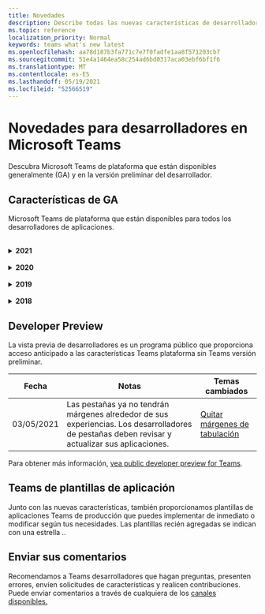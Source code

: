 ```yaml
---
title: Novedades
description: Describe todas las nuevas características de desarrollador en Microsoft Teams
ms.topic: reference
localization_priority: Normal
keywords: teams what's new latest
ms.openlocfilehash: aa78d187b3fa771c7e7f0fadfe1aa8f571203cb7
ms.sourcegitcommit: 51e4a1464ea58c254ad6bd0317aca03ebf6bf1f6
ms.translationtype: MT
ms.contentlocale: es-ES
ms.lasthandoff: 05/19/2021
ms.locfileid: "52566519"
---
```

# <a name="whats-new-for-developers-in-microsoft-teams"></a>Novedades para desarrolladores en Microsoft Teams

Descubra Microsoft Teams de plataforma que están disponibles generalmente (GA) y en la versión preliminar del desarrollador.

## <a name="ga-features"></a>Características de GA

Microsoft Teams de plataforma que están disponibles para todos los desarrolladores de aplicaciones.

<br>

<details>

<summary><b>2021</b></summary>

| **Fecha** | **Notas** | **Temas cambiados** |
| -------- | --------- | ------------------ |
|05/13/2021|Se agregó información sobre mConnect y Skooler.|[Sistema de administración de aprendizaje de Moodle](resources/moodle-overview.md)
|05/10/2021| Se libera el manifiesto v1.10.|[Esquema del manifiesto](resources/schema/manifest-schema.md) |
|05/10/2021| Característica de personalización de aplicaciones.| [Diseño de la Microsoft Teams aplicación](~/concepts/design/design-teams-app-overview.md#app-customization) |
|05/07/2021| Vínculos profundos para llamadas de audio y vídeo en el chat. |[Vínculos profundos](concepts/build-and-test/deep-links.md#deep-linking-to-an-audio-or-audio-video-call) |
|04/30/2021|Nueva guía sobre cómo publicar aplicaciones en la Teams tienda.|[Publicar la aplicación en la tienda Teams,](concepts/deploy-and-publish/appsource/publish.md)Teams [directrices de validación de la tienda](concepts/deploy-and-publish/appsource/prepare/teams-store-validation-guidelines.md) |
|04/29/2021 | Nuevo: Acciones universales para tarjetas adaptables. | [Acciones universales para tarjetas adaptables](task-modules-and-cards/cards/universal-actions-for-adaptive-cards/overview.md) |
|03/18/2021|Aviso: Actualice a la versión 4.10 o posterior del SDK de Bot Framework, tal como hemos empezado con el proceso de desuso para `TeamsInfo.getMembers` y `TeamsInfo.GetMembersAsync` . | [Cambios en la API de bot para los miembros del equipo o chat](resources/team-chat-member-api-changes.md) |
|03/05/2021|Nota: Las pestañas ya no tendrán márgenes que rodean sus experiencias. Los desarrolladores de pestañas deben revisar y actualizar sus aplicaciones. | [Quitar márgenes de tabulación](resources/removing-tab-margins.md) |
|03/05/2021|El ámbito de instalación predeterminado y la funcionalidad de grupo se encuentra en la vista previa del desarrollador.| [Ámbito de instalación predeterminado y funcionalidad de grupo](concepts/deploy-and-publish/add-default-install-scope.md) |
|03/05/2021|Reordenar pestañas de aplicaciones personales.|[Reordenar la pestaña de chat en aplicaciones personales](tabs/how-to/create-tab-pages/content-page.md#reorder-static-personal-tabs)|
|03/04/2021|Enmascaramiento de información en tarjetas adaptables.| [Enmascaramiento de información en tarjetas adaptables](task-modules-and-cards/cards/cards-format.md#information-masking-in-adaptive-cards) |
|02/19/2021|Se agregaron funcionalidades de ubicación. <br/> La información sobre las capacidades de ubicación se agrega en la introducción a las capacidades del dispositivo, los permisos de dispositivo nativo, las capacidades multimedia de integración y los archivos de funcionalidad de escáner de códigos de barras o QR.|[Overview](concepts/device-capabilities/device-capabilities-overview.md), [Request device permissions](concepts/device-capabilities/native-device-permissions.md), [Integrate media capabilities](concepts/device-capabilities/mobile-camera-image-permissions.md), Integrate QR or barcode scanner [capability](concepts/device-capabilities/qr-barcode-scanner-capability.md), [Integrate location capabilities](concepts/device-capabilities/location-capability.md) |
|02/18/2021|Se agregó la funcionalidad de escáner qr o de código de barras. <br/> La información de funcionalidad del escáner de códigos QR o de código de barras se agrega en la información general sobre las capacidades del dispositivo, los permisos de dispositivo nativos y los archivos de capacidades multimedia.|[Overview](concepts/device-capabilities/device-capabilities-overview.md), [Request device permissions](concepts/device-capabilities/native-device-permissions.md), [Integrate media capabilities](concepts/device-capabilities/mobile-camera-image-permissions.md), Integrate QR or barcode scanner [capability](concepts/device-capabilities/qr-barcode-scanner-capability.md) |
|02/09/2021|Se agregó información general sobre las funcionalidades del dispositivo. <br/> La información de funcionalidad de micrófono se agrega en los permisos de dispositivo nativo e integra archivos de capacidades multimedia.|[Información](concepts/device-capabilities/device-capabilities-overview.md)general, [Solicitar permisos de dispositivo,](concepts/device-capabilities/native-device-permissions.md) [Integrar funcionalidades multimedia](concepts/device-capabilities/mobile-camera-image-permissions.md)|

<br>

</details>

<br>

<details>
  
<summary><b>2020</b></summary>

| **Fecha** | **Notas** | **Temas cambiados** |
| -------- | --------- | ------------------ |
|11/30/2020|Integración de plataforma de identidad con Teams Toolkit y Visual Studio Code para pestañas.|[Autenticación de inicio de sesión único con Teams Toolkit y Visual Studio Code para pestañas](toolkit/visual-studio-code-tab-sso.md)|
|11/16/2020|Teams de aplicación actualizado a la versión 1.8.|[Referencia: esquema de manifiesto para Microsoft Teams](resources/schema/manifest-schema.md)|
|11/10/2020|Teams de diseño de bots.|[Directrices de diseño del bot](bots/design/bots.md)|
|09/30/2020|Ahora se admite el envío y recepción de archivos a bots en dispositivos móviles.|[Enviar y recibir archivos a través del bot](resources/bot-v3/bots-files.md)|
|09/22/2020|Nueva información para empezar con el Teams desarrollo.|[Crear la primera introducción Teams aplicación](build-your-first-app/build-first-app-overview.md)|
|09/18/2020|Compatibilidad con aplicaciones de Teams reuniones (versión preliminar).|[Crear aplicaciones para Teams reuniones y](apps-in-teams-meetings/create-apps-for-teams-meetings.md) aplicaciones en Teams [reuniones](apps-in-teams-meetings/teams-apps-in-meetings.md)|
|08/19/2020|Importe Teams mensajes con Microsoft Graph.|[Importar mensajes de plataformas de terceros a Teams con Microsoft Graph](graph-api/import-messages/import-external-messages-to-teams.md)
| 08/12/2020 |La compatibilidad con tarjetas adaptables en el webhook entrante se movió a GA.|[Enviar tarjetas adaptables con un webhook entrante](~/webhooks-and-connectors/how-to/connectors-using.md#send-adaptive-cards-using-an-incoming-webhook) |
|08/10/2020|Empieza a crear Teams aplicaciones con el Visual Studio Toolkit.|[Crear aplicaciones con el Microsoft Teams Toolkit y Visual Studio Code](toolkit/visual-studio-overview.md) |
|08/06/2020|Compatibilidad con la autenticación de SSO de pestañas.|[Desarrollar una pestaña de Microsoft Teams SSO](tabs/how-to/authentication/auth-aad-sso.md#develop-an-sso-microsoft-teams-tab) |
|07/27/2020 | Graph bots y mensajes proactivos (versión preliminar pública).|[Habilitar la instalación proactiva de bots y la mensajería proactiva en Teams con Microsoft Graph](graph-api/proactive-bots-and-messages/graph-proactive-bots-and-messages.md)|
| 07/22/2020 |Actualizaciones de funcionalidad de dispositivo móvil.|[Solicitar permisos de dispositivo para la Microsoft Teams pestaña](concepts/device-capabilities/native-device-permissions.md) |
|07/20/2020|Teams Herramienta de validación de aplicaciones para envíos de AppSource.|[Teams Herramienta de validación de aplicaciones](concepts/deploy-and-publish/appsource/prepare/submission-checklist.md)
|07/15/2020|Cree un asistente virtual para Teams.|[Asistente virtual para Microsoft Teams](samples/virtual-assistant.md)|
|07/14/2020|Mostrar una documentación de indicador de carga nativa.|[Mostrar un indicador de carga nativo](tabs/how-to/create-tab-pages/content-page.md#show-a-native-loading-indicator)
|07/01/2020|Empieza a crear Teams aplicaciones con el Visual Studio Code Toolkit.|[Crear aplicaciones con el Microsoft Teams Toolkit y Visual Studio Code](toolkit/visual-studio-code-overview.md) |
|07/01/2020|Inicio de sesión único para las pestañas GA para Teams web y de escritorio.|[Single Sign-On (SSO)](tabs/how-to/authentication/auth-aad-sso.md)|
|06/05/2020| Esquema de manifiesto actualizado a la versión 1.7.| [Referencia: esquema de manifiesto para Microsoft Teams](resources/schema/manifest-schema.md)|
|05/18/2020|Integre Power Virtual Agents con Teams.|[Integrar un Power Virtual Agents chatbot con Microsoft Teams](bots/how-to/add-power-virtual-agents-bot-to-teams.md)|
|04/01/2020|Integre sistemas WFM con Shifts Connector para Teams.|[Microsoft Teams Cambia los conectores WFM](samples/shifts-wfm-connectors.md)
| 03/24/2020 | Se agregó compatibilidad para recuperar un solo miembro de una conversación y compatibilidad adicional para recuperar miembros paginados. | [Obtención del contexto de Teams para un bot](~/bots/how-to/get-teams-context.md) |

<br>

</details>

<br>

<details>
  
<summary><b>2019</b></summary>

| **Fecha** | **Notas** | **Temas cambiados** |
| -------- | --------- | ------------------ |
| 12/26/2019 | El parámetro de las cargas enviadas a un bot ya no está cifrado, lo que permite usar este valor para crear `replyToId` vínculos profundos a estos mensajes. Las cargas del mensaje incluyen los valores cifrados en el parámetro `legacy.replyToId` .  |
| 11/05/2019 | Inicio de sesión único con el Teams SDK de JavaScript. | [Inicio de sesión único](tabs/how-to/authentication/auth-aad-sso.md) |
| 10/31/2019 | Bots conversacionales y documentación de extensión de mensajería actualizada para reflejar el SDK de Bot Framework 4.6. La documentación del SDK de v3 está disponible en la sección Recursos. | Toda la documentación sobre bots y extensiones de mensajería. |
| 10/31/2019 | Nueva estructura de documentación y refactorización de artículos principales. Por favor, informe de los vínculos muertos o de 404 creando un GitHub problema. | Todos ellos! |
| 09/13/2019 | El bot de solicitud se instala desde la extensión de mensajería basada en acciones. | [Iniciar acciones con extensiones de mensajería](resources/messaging-extension-v3/create-extensions.md#request-to-install-your-conversational-bot)
| 08/28/2019 | Compatibilidad con canales privados en pestañas y conectores. | [Obtención del contexto de Teams para la pestaña](tabs/how-to/access-teams-context.md#retrieving-context-in-private-channels) |
| 06/20/2019 | Compartir un sitio web externo, desde un sitio web externo, en un canal Teams web. | [Compartir a Teams](~/share-to-teams.md) |
| 05/25/2019 | Responder con el mensaje del bot desde el módulo de tareas. | [Responder con el mensaje del bot desde el módulo de tareas](resources/messaging-extension-v3/create-extensions.md#respond-with-an-adaptive-card-message-sent-from-a-bot) |
| 05/25/2019 | Bots en chats de grupo. | [Interactuar con un bot en un canal o chat en grupo](~/concepts/bots/bot-conversations/bots-conv-channel.md) |
| 05/20/2019 | Localización del manifiesto de la aplicación. | [Localización de aplicaciones](~/publishing/apps-localization.md) |
| 05/20/2019 | Acciones de mensaje. | [Acciones de mensaje](resources/messaging-extension-v3/create-extensions.md#action-type-message-extensions) |
| 05/20/2019 | Deshacer vínculos (vistas previas de url personalizadas). | [Apertura de vínculos](messaging-extensions/how-to/link-unfurling.md)|
| 05/06/2019 | Programa de certificación de aplicaciones para aplicaciones de tienda. | [Certificación de aplicaciones](~/concepts/deploy-and-publish/appsource/post-publish/overview.md#complete-microsoft-365-certification) |
| 05/06/2019 | Las plantillas de aplicación ya están disponibles. | [Plantillas de aplicación](~/samples/app-templates.md) |
| 04/23/2019 | Las extensiones de mensajería basadas en acciones ya están disponibles. | [Extensiones de mensaje basadas en acciones](~/concepts/messaging-extensions/create-extensions.md) |
| 02/18/2019 | La creación de vínculos profundos al chat privado está fuera de la vista previa del desarrollador y está disponible. | [Vinculación profunda a un chat](concepts/build-and-test/deep-links.md#deep-linking-to-a-chat) |
| 01/23/2019 | Información sobre SKU y licenceType en el contexto de la pestaña. | [Contexto de tabulación](~/concepts/tabs/tabs-context.md) |

<br>

</details>

<br>

<details>

<summary><b>2018</b></summary>

| **Fecha** | **Notas** | **Temas cambiados** |
| -------- | --------- | ------------------ |
| 12/11/2018 | Las pestañas del chat de grupo ahora están disponibles en la versión publicada de Teams y se han movido fuera de la vista previa del desarrollador. Como parte de este trabajo, se ha reelaborado la sección pestañas para mayor claridad.| [Pestañas configurables](~/concepts/tabs/tabs-configurable.md) |
| 11/11/2018 | La introducción a Node JS y .NET/C# se ha actualizado para usar App Studio en Teams y se ha agregado una nueva sección al hospedar aplicaciones basadas en node Teams en Azure. | Introducción a la plataforma Microsoft Teams con [C#/.NET](~/get-started/get-started-dotnet-app-studio.md)y App Studio , Introducción a la plataforma Microsoft Teams con Node JS y [App Studio](~/get-started/get-started-nodejs-app-studio.md), Hospedar la aplicación node Teams en [Azure](~/get-started/get-started-nodejs-in-azure.md)|
| 11/09/2018 | Ahora puede crear vínculos profundos a chats privados entre usuarios. | [Vinculación profunda a un chat](concepts/build-and-test/deep-links.md#deep-linking-to-a-chat) |
| 08/11/2018 | SharePoint Framework 1.7 se ha enviado y con ella una nueva característica para usar Microsoft Teams pestaña como un SharePoint Framework web. | [Pestañas en SharePoint](~/concepts/tabs/tabs-in-sharepoint.md) |
| 11/05/2018 | Se **publicó la** característica del módulo de tareas. Un módulo de tareas te permite crear experiencias emergentes modales en tu Teams aplicación, tanto desde bots como desde pestañas. Dentro de la ventana emergente, puede ejecutar su propio código HTML/JavaScript personalizado, mostrar un widget basado en youtube o vídeo de Microsoft Stream o mostrar una tarjeta `<iframe>` [adaptable](/adaptive-cards/). | [Introducción al módulo de](~/concepts/task-modules/task-modules-overview.md)tareas, [módulo de tareas en pestañas,](~/concepts/task-modules/task-modules-tabs.md)  [módulo de tareas en bots](~/concepts/task-modules/task-modules-bots.md) |
| 10/05/2018 | La información de formato de las tarjetas se ha actualizado y probado en los clientes de escritorio, iOS y Android para Teams. | [Tarjetas,](~/concepts/cards/cards.md) [formato de tarjeta](~/concepts/cards/cards-format.md) |
| 09/24/2018 | Las API de llamadas y reuniones en línea para Microsoft Graph se lanzaron a la versión beta y las aplicaciones Teams ahora pueden interactuar con los usuarios de formas enriquecciones con voz y vídeo. | [Bots de](~/concepts/calls-and-meetings/registering-calling-bot.md)llamadas y reuniones en línea, conceptos multimedia en tiempo [real](~/concepts/calls-and-meetings/real-time-media-concepts.md), Registro de un [bot](~/concepts/calls-and-meetings/registering-calling-bot.md)de llamada, Depuración y [pruebas locales,](~/concepts/calls-and-meetings/debugging-local-testing-calling-meeting-bots.md)Medios hospedados por la [aplicación,](~/concepts/calls-and-meetings/requirements-considerations-application-hosted-media-bots.md)Control de notificaciones de llamadas [entrantes](~/concepts/calls-and-meetings/call-notifications.md) |
| 09/11/2018 | Las páginas de configuración de pestañas ahora son significativamente más altas. | [Diseño de pestañas](tabs/design/tabs.md) |
| 08/15/2018 | Las tarjetas adaptables ahora son compatibles Teams.|[Acciones de tarjeta adaptables en Teams](task-modules-and-cards/cards/cards-reference.md#adaptive-card) |
| 08/10/2018 | Compatibilidad con clientes para DevTools.| [DevTools para el Microsoft Teams escritorio](~/resources/dev-preview/developer-preview-tools.md)|
| 08/08/2018 | Ahora, las extensiones de mensajería admiten varios comandos. Esta característica ha estado en Developer Preview y ahora se ha lanzado a todos los usuarios.| [composeExtensions.commands](~/resources/schema/manifest-schema.md#composeextensionscommands)|
| 08/07/2018 | La configuración en línea ahora se admite en Conectores. La documentación de Connectors también se ha revisado y ampliado para mayor claridad.| [Conectores](~/concepts/connectors/connectors.md)|
| 08/06/2018 | El bot ahora puede enviar y recibir archivos.| [Enviar y recibir archivos a través del bot](~/bots/how-to/bots-filesv4.md)|
| 07/23/2018 | Se ha agregado información sobre la re-certificación de aplicaciones a la sección Publicación. |[Permisos de manifiesto](resources/schema/manifest-schema.md#permissions)|
| 07/16/2018 | Se ha asignado más espacio a la página de configuración de pestañas. | [La página de configuración de pestañas es significativamente más alta](tabs/design/tabs.md)|
| 07/12/2018 | Información sobre el acceso de invitados. | [Acceso de invitado en Microsoft Teams](/microsoftteams/guest-access#guest-access-overview)|
| 06/07/2018 | Se ha agregado información Microsoft Teams catálogo de aplicaciones de inquilinos. | [Publicar la aplicación Microsoft Teams web](~/publishing/apps-publish.md)|
| 05/29/2018 | Las tarjetas adaptables se admiten Teams. | [Acciones de tarjeta adaptables en Teams](task-modules-and-cards/cards/cards-reference.md) |
| 04/17/2018 | replyToID se ha agregado a la carga para las `Invoke` acciones de `MessageBack` tarjeta y. Esto es especialmente útil si necesita actualizar el mensaje del que provenía la acción de la tarjeta. | [Acciones de tarjeta](~/concepts/cards/cards-actions.md)|
| 04/12/2018 | Se agregó este tema para realizar un seguimiento de los cambios en la Teams de programación y este conjunto de documentación. | [Novedades](~/whats-new.md)|
| 04/10/2018 | Se cambiaron las direcciones URL de autenticación para usar de forma coherente el identificador de inquilino en la ruta de acceso. | [Flujo de autenticación para pestañas,](~/concepts/authentication/auth-flow-tab.md) [autenticación de pestañas de AAD](~/concepts/authentication/auth-tab-AAD.md)|
| 04/06/2018 | Se agregaron directrices de diseño para usar el cuadro de comandos. |[Cuadro de comandos](~/resources/design/framework/command-box.md)|
| 04/02/2018 | Usar bots para enviar notificaciones para la aplicación. |[Bots de solo notificación](~/concepts/bots/bots-notification-only.md)|
| 03/27/2018 | Documentación ampliada para mensajería proactiva. |[Inicio de una conversación](./concepts/bots/bot-conversations/bots-conv-proactive.md)|
| 03/15/2018 | Documentación refactorizado para tarjetas. |[Tarjetas,](~/concepts/cards/cards.md) [acciones de tarjeta,](~/concepts/cards/cards-actions.md) [formato de tarjeta,](~/concepts/cards/cards-format.md) [Referencia de tarjeta](~/concepts/cards/cards-reference.md)|
| 03/03/2018 | Se agregó documentación para Teams App Studio. |[Desarrollar rápidamente aplicaciones con Teams App Studio](~/get-started/get-started-app-studio.md), Usar la biblioteca de controles en App [Studio](~/get-started/app-studio-component-library.md)|
| 02/27/2018 | Se agregó código de ejemplo para demostrar el método AsTeamsChannelAccounts(). |[Obtener contexto para un bot](~/concepts/bots/bots-context.md)|
| 02/05/2018 | Se agregaron temas para empezar a usar C#. |[Introducción a la plataforma de Microsoft Teams con C#/.NET](./get-started/get-started-dotnet-app-studio.md)|

<br>

</details>

## <a name="developer-preview"></a>Developer Preview

La vista previa de desarrolladores es un programa público que proporciona acceso anticipado a las características Teams plataforma sin Teams versión preliminar.  

| **Fecha** | **Notas** | **Temas cambiados** |
| -------- | --------- | ------------------ |
|03/05/2021| Las pestañas ya no tendrán márgenes alrededor de sus experiencias. Los desarrolladores de pestañas deben revisar y actualizar sus aplicaciones. | [Quitar márgenes de tabulación](resources/removing-tab-margins.md) |

Para obtener más información, [vea public developer preview for Teams](~/resources/dev-preview/developer-preview-intro.md).

## <a name="teams-app-template-catalog"></a>Teams de plantillas de aplicación

Junto con las nuevas [](samples/app-templates.md) características, también proporcionamos plantillas de aplicaciones Teams de producción que puedes implementar de inmediato o modificar según tus necesidades. Las plantillas recién agregadas se indican con una estrella ..

## <a name="submit-your-feedback"></a>Enviar sus comentarios

Recomendamos a Teams desarrolladores que hagan preguntas, presenten errores, envíen solicitudes de características y realicen contribuciones. Puede enviar comentarios a través de cualquiera de los [canales disponibles.](feedback.md)
